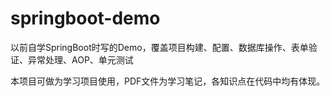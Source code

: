 # springboot-demo
以前自学SpringBoot时写的Demo，覆盖项目构建、配置、数据库操作、表单验证、异常处理、AOP、单元测试

本项目可做为学习项目使用，PDF文件为学习笔记，各知识点在代码中均有体现。
